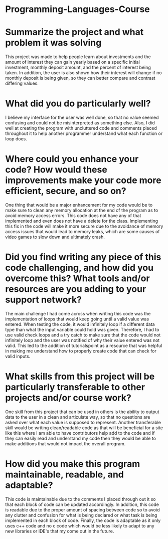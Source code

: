 # Programming-Languages-Course

# Summarize the project and what problem it was solving
This project was made to help people learn about investments and the amount of interest they can gain yearly based on a specific initial investment, monthly deposit amount, and the percent of interest being taken. In addition, the user is also shown how their interest will change if no monthly deposit is being given, so they can better compare and contrast differing values.

# What did you do particularly well?
I believe my interface for the user was well done, so that no value seemed confusing and could not be misinterpreted as something else. Also, I did well at creating the program with uncluttered code and comments placed throughout it to help another programmer understand what each function or loop does.

# Where could you enhance your code? How would these improvements make your code more efficient, secure, and so on?
One thing that would be a major enhancement for my code would be to make sure to clean any memory allocation at the end of the program as to avoid memory access errors. This code does not have any of that implemented and even does not have a delete for the class. Implementing this fix in the code will make it more secure due to the avoidance of memory access issues that would lead to memory leaks, which are some causes of video games to slow down and ultimately crash.

# Did you find writing any piece of this code challenging, and how did you overcome this? What tools and/or resources are you adding to your support network?
The main challenge I had come across when writing this code was the implementation of loops that would keep going until a valid value was entered. When testing the code, it would infinitely loop if a different data type than what the input variable could hold was given. Therefore, I had to use valid check loops and a try catch to make sure that the code would not infinitely loop and the user was notified of why their value entered was not valid. This led to the addition of tutorialspoint as a resource that was helpful in making me understand how to properly create code that can check for valid inputs.

# What skills from this project will be particularly transferable to other projects and/or course work?
One skill from this project that can be used in others is the ability to output data to the user in a clean and articulate way, so that no questions are asked over what each value is supposed to represent. Another transferable skill would be writing clean/readable code as that will be beneficial for a site like this where I am able to have contributors help add to the code and if they can easily read and understand my code then they would be able to make additions that would not impact the overall program.

# How did you make this program maintainable, readable, and adaptable?
This code is maintainable due to the comments I placed through out it so that each block of code can be updated accordingly. In addition, this code is readable due to the proper amount of spacing between code so to avoid any clutter and confusion for what is being declared or what task is being implemented in each block of code. Finally, the code is adaptable as it only uses c++ code and no c code which would be less likely to adapt to any new libraries or IDE's that my come out in the future.
